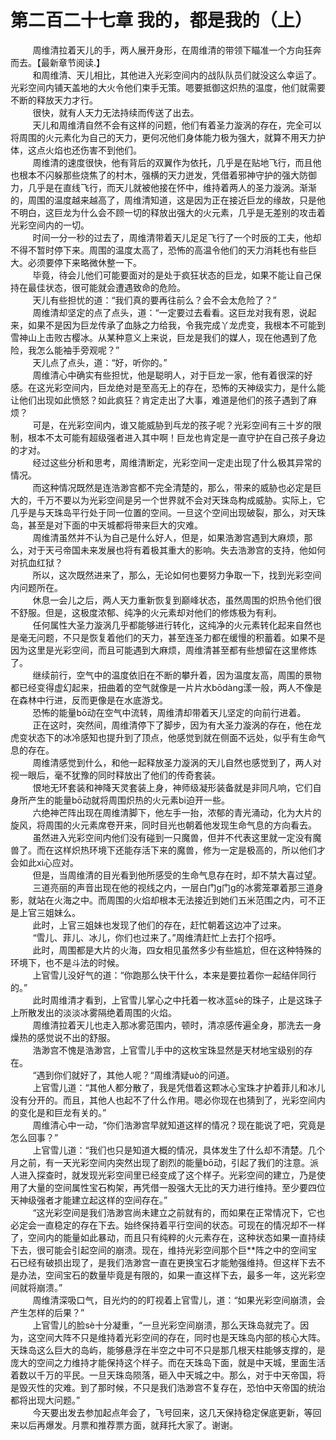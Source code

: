 <h1>第二百二十七章 我的，都是我的（上）</h1>
<div id="content">&nbsp&nbsp&nbsp&nbsp&nbsp&nbsp&nbsp&nbsp
 周维清拉着天儿的手，两人展开身形，在周维清的带领下瞄准一个方向狂奔而去。【最新章节阅读.】
 <br/>&nbsp&nbsp&nbsp&nbsp&nbsp&nbsp&nbsp&nbsp
 和周维清、天儿相比，其他进入光彩空间内的战队队员们就没这么幸运了。光彩空间内铺天盖地的大火令他们束手无策。嗯要抵御这炽热的温度，他们就需要不断的释放天力才行。
 <br/>&nbsp&nbsp&nbsp&nbsp&nbsp&nbsp&nbsp&nbsp
 很快，就有人天力无法持续而传送了出去。
 <br/>&nbsp&nbsp&nbsp&nbsp&nbsp&nbsp&nbsp&nbsp
 天儿和周维清自然不会有这样的问题，他们有着圣力漩涡的存在，完全可以将周围的火元素化为自己的天力，更何况他们身体能力极为强大，就算不用天力护体，这点火焰也还伤害不到他们。
 <br/>&nbsp&nbsp&nbsp&nbsp&nbsp&nbsp&nbsp&nbsp
 周维清的速度很快，他有背后的双翼作为依托，几乎是在贴地飞行，而且他也根本不闪躲那些烧焦了的村木，强横的天力迸发，凭借着邪神守护的强大防御力，几乎是在直线飞行，而天儿就被他接在怀中，维持着两人的圣力漩涡。渐渐的，周围的温度越来越高了，周维清知道，这是因为正在接近巨龙的缘故，只是他不明白，这巨龙为什么会不顾一切的释放出强大的火元素，几乎是无差别的攻击着光彩空间内的一切。
 <br/>&nbsp&nbsp&nbsp&nbsp&nbsp&nbsp&nbsp&nbsp
 时间一分一秒的过去了，周维清带着天儿足足飞行了一个时辰的工夫，他却不得不暂时停下来。周围的温度太高了，恐怖的高温令他们的天力消耗也有些巨大。必须要停下来略微休整一下。
 <br/>&nbsp&nbsp&nbsp&nbsp&nbsp&nbsp&nbsp&nbsp
 毕竟，待会儿他们可能要面对的是处于疯狂状态的巨龙，如果不能让自己保持在最佳状态，很可能就会遭遇致命的危险。
 <br/>&nbsp&nbsp&nbsp&nbsp&nbsp&nbsp&nbsp&nbsp
 天儿有些担忧的道：“我们真的要再往前么？会不会太危险了？”
 <br/>&nbsp&nbsp&nbsp&nbsp&nbsp&nbsp&nbsp&nbsp
 周维清却坚定的点了点头，道：“一定要过去看看。这巨龙对我有恩，说起来，如果不是因为巨龙传承了血脉之力给我，令我完成丫龙虎变，我根本不可能到雪神山上击败古樱冰。从某种意义上来说，巨龙是我们的媒人，现在他遇到了危险，我怎么能袖手旁观呢？”
 <br/>&nbsp&nbsp&nbsp&nbsp&nbsp&nbsp&nbsp&nbsp
 天儿点了点头，道：“好，听你的。”
 <br/>&nbsp&nbsp&nbsp&nbsp&nbsp&nbsp&nbsp&nbsp
 周维清心中确实有些担忧，他是聪明人，对于巨龙一家，他有着很深的好感。在这光彩空间内，巨龙绝对是至高无上的存在，恐怖的天神级实力，是什么能让他们出现如此愤怒？如此疯狂？肯定走出了大事，难道是他们的孩子遇到了麻烦？
 <br/>&nbsp&nbsp&nbsp&nbsp&nbsp&nbsp&nbsp&nbsp
 可是，在光彩空间内，谁又能威胁到乓龙的孩子呢？光彩空间有三十岁的限制，根本不太可能有超级强者进入其中啊！巨龙也肯定是一直守护在自己孩子身边的才对。
 <br/>&nbsp&nbsp&nbsp&nbsp&nbsp&nbsp&nbsp&nbsp
 经过这些分析和思考，周维清断定，光彩空间一定走出现了什么极其异常的情况。
 <br/>&nbsp&nbsp&nbsp&nbsp&nbsp&nbsp&nbsp&nbsp
 而这种情况既然是连浩渺宫都不完全清楚的，那么，带来的威胁也必定是巨大的，千万不要以为光彩空间是另一个世界就不会对天珠岛构成威胁。实际上，它几乎是与天珠岛平行处于同一位置的空间。一旦这个空间出现破裂，那么，对天珠岛，甚至是对下面的中天城都将带来巨大的灾难。
 <br/>&nbsp&nbsp&nbsp&nbsp&nbsp&nbsp&nbsp&nbsp
 周维清虽然并不认为自己是什么好人，但是，如果浩渺宫遇到大麻烦，那么，对于天弓帝国未来发展也将有着极其重大的影响。失去浩渺宫的支持，他如何对抗血红狱？
 <br/>&nbsp&nbsp&nbsp&nbsp&nbsp&nbsp&nbsp&nbsp
 所以，这次既然进来了，那么，无论如何也要努力争取一下，找到光彩空间内问题所在。
 <br/>&nbsp&nbsp&nbsp&nbsp&nbsp&nbsp&nbsp&nbsp
 休息一会儿之后，两人天力重新恢复到巅峰状态，虽然周围的炽热令他们很不舒服。但是，这极度浓郁、纯净的火元素却对他们的修炼极为有利。
 <br/>&nbsp&nbsp&nbsp&nbsp&nbsp&nbsp&nbsp&nbsp
 任何属性大圣力漩涡几乎都能够进行转化，这纯净的火元素转化起来自然也是毫无问题，不只是恢复着他们的天力，甚至连圣力都在缓慢的积蓄着。如果不是因为这里是光彩空间，而且可能遇到大麻烦，周维清甚至都有些想留在这里修炼了。
 <br/>&nbsp&nbsp&nbsp&nbsp&nbsp&nbsp&nbsp&nbsp
 继续前行，空气中的温度依旧在不断的攀升着，因为温度友高，周围的景物都已经变得虚幻起来，扭曲着的空气就像是一片片水bōdàng漾一般，两人不像是在森林中行进，反而更像是在水底游戈。
 <br/>&nbsp&nbsp&nbsp&nbsp&nbsp&nbsp&nbsp&nbsp
 恐怖的能量bō动在空气中流转，周维清却带着天儿坚定的向前行进着。
 <br/>&nbsp&nbsp&nbsp&nbsp&nbsp&nbsp&nbsp&nbsp
 正在这时，突然间，周维清停下了脚步，因为有大圣力漩涡的存在，他在龙虎变状态下的冰冷感知也提升到了顶点，他感觉到就在侧面不远处，似乎有生命气息的存在。
 <br/>&nbsp&nbsp&nbsp&nbsp&nbsp&nbsp&nbsp&nbsp
 周维清感觉到什么，和他一起释放圣力漩涡的天儿自然也感觉到了，两人对视一眼后，毫不犹豫的同时释放出了他们的传奇套装。
 <br/>&nbsp&nbsp&nbsp&nbsp&nbsp&nbsp&nbsp&nbsp
 恨地无环套装和神降天灵套装上身，神师级凝形装备就是非同凡响，它们自身所产生的能量bō动就将周围炽热的火元素bi迫开一些。
 <br/>&nbsp&nbsp&nbsp&nbsp&nbsp&nbsp&nbsp&nbsp
 六绝神芒阵出现在周维清脚下，他左手一抬，浓郁的青光涌动，化为大片的旋风，将周围的火元素席卷开来，同时目光也朝着他发现生命气息的方向看去。
 <br/>&nbsp&nbsp&nbsp&nbsp&nbsp&nbsp&nbsp&nbsp
 虽然进入光彩空间内他们没有碰到一只魔兽，但并不代表这里就一定没有魔兽了。而在这样炽热环境下还能存活下来的魔兽，修为一定是极高的，所以他们才会如此xi心应对。
 <br/>&nbsp&nbsp&nbsp&nbsp&nbsp&nbsp&nbsp&nbsp
 但是，当周维清的目光看到他所感受的生命气息存在时，却不禁大喜过望。
 <br/>&nbsp&nbsp&nbsp&nbsp&nbsp&nbsp&nbsp&nbsp
 三道亮丽的声音出现在他的视线之内，一层白门g门g的冰雾笼罩着那三道身影，就站在火海之中。而周围的火焰却根本无法接近到她们五米范围之内，可不正是上官三姐妹么。
 <br/>&nbsp&nbsp&nbsp&nbsp&nbsp&nbsp&nbsp&nbsp
 此时，上官三姐妹也发现了他们的存在，赶忙朝着这边冲了过来。
 <br/>&nbsp&nbsp&nbsp&nbsp&nbsp&nbsp&nbsp&nbsp
 “雪儿、菲儿、冰儿，你们也过来了。”周维清赶忙上去打个招呼。
 <br/>&nbsp&nbsp&nbsp&nbsp&nbsp&nbsp&nbsp&nbsp
 此时，周围都是大片的火海，四女相见虽然多少有些尴尬，但在这种特殊的环境下，也不是斗法的时候。
 <br/>&nbsp&nbsp&nbsp&nbsp&nbsp&nbsp&nbsp&nbsp
 上官雪儿没好气的道：“你跑那么快干什么，本来是要拉着你一起结伴同行的。”
 <br/>&nbsp&nbsp&nbsp&nbsp&nbsp&nbsp&nbsp&nbsp
 此时周维清才看到，上官雪儿掌心之中托着一枚冰蓝sè的珠子，止是这珠子上所散发出的淡淡冰雾隔绝着周围的火焰。
 <br/>&nbsp&nbsp&nbsp&nbsp&nbsp&nbsp&nbsp&nbsp
 周维清拉着天儿也走入那冰雾范围内，顿时，清凉感传遍全身，那洗去一身燥热的感觉说不出的舒服。
 <br/>&nbsp&nbsp&nbsp&nbsp&nbsp&nbsp&nbsp&nbsp
 浩渺宫不愧是浩渺宫，上官雪儿手中的这枚宝珠显然是天材地宝级别的存在。
 <br/>&nbsp&nbsp&nbsp&nbsp&nbsp&nbsp&nbsp&nbsp
 “遇到你们就好了，其他人呢？“周维清疑uò的问道。
 <br/>&nbsp&nbsp&nbsp&nbsp&nbsp&nbsp&nbsp&nbsp
 上官雪儿道：“其他人都分散了，我是凭借着这颗冰心宝珠才护着菲儿和冰儿没有分开的。而且，其他人也起不了什么作用。嗯必你现在也猜到了，光彩空间内的变化是和巨龙有关的。”
 <br/>&nbsp&nbsp&nbsp&nbsp&nbsp&nbsp&nbsp&nbsp
 周维清心中一动，“你们浩渺宫早就知道这样的情况？现在能说了吧，究竟是怎么回事？”
 <br/>&nbsp&nbsp&nbsp&nbsp&nbsp&nbsp&nbsp&nbsp
 上官雪儿道：“我们也只是知道大概的情况，具体发生了什么却不清楚。几个月之前，有一天光彩空间内突然出现了剧烈的能量bō动，引起了我们的注意。派人进入探查时，就发现光彩空间里已经变成了这个样子。光彩空间的建立，乃是使用了大量的空间属性宝石构架，再凭借一股强大无比的天力进行维持。至少要四位天神级强者才能建立起这样的空间存在。”
 <br/>&nbsp&nbsp&nbsp&nbsp&nbsp&nbsp&nbsp&nbsp
 “这光彩空间是我们浩渺宫尚未建立之前就有的，而如果在正常情况下，它也必定会一直稳定的存在下去。始终保持着平行空间的状态。可现在的情况却不一样了，空间内的能量如此暴动，而且只有纯粹的火元素存在，这种状态如果一直持续下去，很可能会引起空间的崩溃。现在，维持光彩空间那个巨**阵之中的空间宝石已经有破损出现了，是我们浩渺宫一直在更换宝石才能勉强维持。但这样下去不是办法，空间宝石的数量毕竟是有限的，如果一直这样下去，最多一年，这光彩空间就将崩溃。”
 <br/>&nbsp&nbsp&nbsp&nbsp&nbsp&nbsp&nbsp&nbsp
 周维清深吸口气，目光灼的的盯视着上官雪儿，道：“如果光彩空间崩溃，会产生怎样的后果？”
 <br/>&nbsp&nbsp&nbsp&nbsp&nbsp&nbsp&nbsp&nbsp
 上官雪儿的脸sè十分凝重，“一旦光彩空间崩溃，那么天珠岛就完了。因为，这空间大阵不只是维持着光彩空间的存在，同时也是天珠岛内部的核心大阵。天珠岛这么巨大的岛屿，能够悬浮在半空之中可不只是那几根天柱能够支撑的，是庞大的空间之力维持才能保持这个样子。而在天珠岛下面，就是中天城，里面生活着数以千万的平民。一旦天珠岛陨落，砸入中天城之中。那么，对于中天帝国，将是毁灭性的灾难。到了那时候，不只是我们浩渺宫不复存在，恐怕中天帝国的统治都将出现大问题。”
 <br/>&nbsp&nbsp&nbsp&nbsp&nbsp&nbsp&nbsp&nbsp
 今天要出发去参加起点年会了，飞号回来，这几天保持稳定保底更新，等回来以后再爆发。月票和推荐票方面，就拜托大家了。谢谢。
 <br/>&nbsp&nbsp&nbsp&nbsp&nbsp&nbsp&nbsp&nbsp
 <br/>&nbsp&nbsp&nbsp&nbsp&nbsp&nbsp&nbsp&nbsp
</div>
